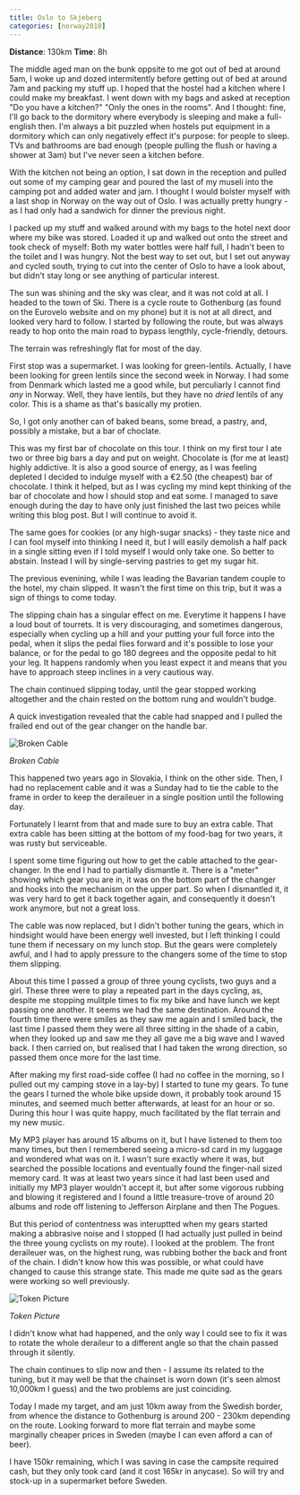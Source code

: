 ```yaml
---
title: Oslo to Skjeberg
categories: [norway2018]
---
```


**Distance**: 130km
**Time**: 8h

The middle aged man on the bunk oppsite to me got out of bed at around 5am, I
woke up and dozed intermitently before getting out of bed at around 7am and
packing my stuff up. I hoped that the hostel had a kitchen where I could make
my breakfast. I went down with my bags and asked at reception "Do you have a
kitchen?" "Only the ones in the rooms". And I thought: fine, I'll go back to the
dormitory where everybody is sleeping and make a full-english then. I'm always
a bit puzzled when hostels put equipment in a dormitory which can only
negatively effect it's purpose: for people to sleep. TVs and bathrooms are bad
enough (people pulling the flush or having a shower at 3am) but I've never
seen a kitchen before.

With the kitchen not being an option, I sat down in the reception and pulled
out some of my camping gear and poured the last of my museli into the camping
pot and added water and jam. I thought I would bolster myself with a last shop
in Norway on the way out of Oslo. I was actually pretty hungry - as I had only
had a sandwich for dinner the previous night.

I packed up my stuff and walked around with my bags to the hotel next door
where my bike was stored. Loaded it up and walked out onto the street and took
check of myself: Both my water bottles were half full, I hadn't been to the
toilet and I was hungry. Not the best way to set out, but I set out anyway and
cycled south, trying to cut into the center of Oslo to have a look about, but
didn't stay long or see anything of particular interest.

The sun was shining and the sky was clear, and it was not cold at all. I
headed to the town of Ski. There is a cycle route to Gothenburg (as found on
the Eurovelo website and on my phone) but it is not at all direct, and looked
very hard to follow. I started by following the route, but was always ready to
hop onto the main road to bypass lengthly, cycle-friendly, detours.

The terrain was refreshingly flat for most of the day.

First stop was a supermarket. I was looking for green-lentils. Actually, I
have been looking for green lentils since the second week in Norway. I had
some from Denmark which lasted me a good while, but perculiarly I cannot find
_any_ in Norway. Well, they have lentils, but they have no _dried_ lentils of
any color. This is a shame as that's basically my protien.

So, I got only another can of baked beans, some bread, a pastry, and, possibly
a mistake, but a bar of choclate.

This was my first bar of chocolate on this tour. I think on my first tour I
ate two or three big bars a day and put on weight. Chocolate is (for me at
least) highly addictive. It is also a good source of energy, as I was feeling
depleted I decided to indulge myself with a €2.50 (the cheapest) bar of
chocolate. I think it helped, but as I was cycling my mind kept thinking of
the bar of chocolate and how I should stop and eat some. I managed to save
enough during the day to have only just finished the last two peices while
writing this blog post. But I will continue to avoid it.

The same goes for cookies (or any high-sugar snacks) - they taste nice and I
can fool myself into thinking I need it, but I will easily demolish a half
pack in a single sitting even if I told myself I would only take one. So
better to abstain. Instead I will by single-serving pastries to get my sugar
hit.

The previous evenining, while I was leading the Bavarian tandem couple to the
hotel, my chain slipped. It wasn't the first time on this trip, but it was a
sign of things to come today.

The slipping chain has a singular effect on me. Everytime it happens I have a
loud bout of tourrets. It is very discouraging, and sometimes dangerous,
especially when cycling up a hill and your putting your full force into the
pedal, when it slips the pedal flies forward and it's possible to lose your
balance, or for the pedal to go 180 degrees and the opposite pedal to hit your
leg. It happens randomly when you least expect it and means that you have to
approach steep inclines in a very cautious way.

The chain continued slipping today, until the gear stopped working altogether
and the chain rested on the bottom rung and wouldn't budge.

A quick investigation revealed that the cable had snapped and I pulled the
frailed end out of the gear changer on the handle bar.
  
![Broken Cable](/images/norway/2018-07-16/IMG_20180716_111541.jpg)

*Broken Cable*

This happened two years ago in Slovakia, I think on the other side. Then, I
had no replacement cable and it was a Sunday had to tie the cable to the frame
in order to keep the deraileuer in a single position until the following day.

Fortunately I learnt from that and made sure to buy an extra cable. That extra
cable has been sitting at the bottom of my food-bag for two years, it was
rusty but serviceable.

I spent some time figuring out how to get the cable attached to the
gear-changer. In the end I had to partially dismantle it. There is a "meter"
showing which gear you are in, it was on the bottom part of the changer and
hooks into the mechanism on the upper part. So when I dismantled it, it was
very hard to get it back together again, and consequently it doesn't work
anymore, but not a great loss.

The cable was now replaced, but I didn't bother tuning the gears, which in
hindsight would have been energy well invested, but I left thinking I could
tune them if necessary on my lunch stop. But the gears were completely awful,
and I had to apply pressure to the changers some of the time to stop them
slipping.

About this time I passed a group of three young cyclists, two guys and a girl.
These three were to play a repeated part in the days cycling, as, despite me
stopping mulitple times to fix my bike and have lunch we kept passing one
another. It seems we had the same destination. Around the fourth time there
were smiles as they saw me again and I smiled back, the last time I passed
them they were all three sitting in the shade of a cabin, when they looked up
and saw me they all gave me a big wave and I waved back. I then carried on,
but realised that I had taken the wrong direction, so passed them once more
for the last time.

After making my first road-side coffee (I had no coffee in the morning, so I
pulled out my camping stove in a lay-by) I started to tune my gears. To tune
the gears I turned the whole bike upside down, it probably took around 15
minutes, and seemed much better afterwards, at least for an hour or so. During
this hour I was quite happy, much facilitated by the flat terrain and my new
music.

My MP3 player has around 15 albums on it, but I have listened to them too many
times, but then I remembered seeing a micro-sd card in my luggage and wondered
what was on it. I wasn't sure exactly where it was, but searched the possible
locations and eventually found the finger-nail sized memory card. It was at
least two years since it had last been used and initially my MP3 player
wouldn't accept it, but after some vigorous rubbing and blowing it registered
and I found a little treasure-trove of around 20 albums and rode off listening
to Jefferson Airplane and then The Pogues.

But this period of contentness was interuptted when my gears started making a
abbrasive noise and I stopped (I had actually just pulled in beind the three
young cyclists on my route). I looked at the problem. The front deraileuer
was, on the highest rung, was rubbing bother the back and front of the chain.
I didn't know how this was possible, or what could have changed to cause this
strange state. This made me quite sad as the gears were working so well
previously.

![Token Picture](/images/norway/2018-07-16/IMG_20180716_173108.jpg)

*Token Picture*

I didn't know what had happened, and the only way I could see to fix it was to
rotate the whole deraileur to a different angle so that the chain passed
through it silently.

The chain continues to slip now and then - I assume its related to the tuning,
but it may well be that the chainset is worn down (it's seen almost 10,000km I
guess) and the two problems are just coinciding.

Today I made my target, and am just 10km away from the Swedish border, from
whence the distance to Gothenburg is around 200 - 230km depending on the
route. Looking forward to more flat terrain and maybe some marginally cheaper
prices in Sweden (maybe I can even afford a can of beer).

I have 150kr remaining, which I was saving in case the campsite required cash,
but they only took card (and it cost 165kr in anycase). So will try and
stock-up in a supermarket before Sweden.
